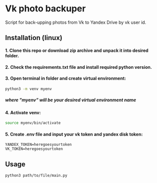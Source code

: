 # Vk photo backuper

Script for back-upping photos from Vk to Yandex Drive by vk user id.

## Installation (linux)

#### 1. Clone this repo or download zip archive and unpack it into desired folder.
#### 2. Check the requirements.txt file and install required python version.
#### 3. Open terminal in folder and create virtual environment:
```bash
python3 -m venv myenv
```
##### where "myenv" will be your desired virtual environment name
#### 4. Activate venv:
```bash
source myenv/bin/activate
```
#### 5. Create .env file and input your vk token and yandex disk token:
```text
YANDEX_TOKEN=heregoesyourtoken
VK_TOKEN=heregoesyourtoken
```

## Usage

```bash
python3 path/to/file/main.py
```
